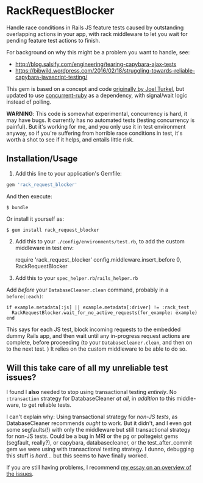 # RackRequestBlocker

Handle race conditions in Rails JS feature tests caused by outstanding overlapping actions in your app, with rack middleware to let you wait for pending feature test actions to finish.

For background on why this might be a problem you want to handle, see:
* http://blog.salsify.com/engineering/tearing-capybara-ajax-tests
* https://bibwild.wordpress.com/2016/02/18/struggling-towards-reliable-capybara-javascript-testing/

This gem is based on a concept and code [originally by Joel Turkel](http://blog.salsify.com/engineering/tearing-capybara-ajax-tests), but updated to use [concurrent-ruby](https://github.com/ruby-concurrency/concurrent-ruby) as a dependency, with signal/wait logic instead of polling.

**WARNING**: This code is somewhat experimental, concurrency is hard, it may have bugs. It currently
has no automated tests (testing concurrency is painful). But it's working for me, and you
only use it in test environment anyway, so if you're suffering from horrible race
conditions in test, it's worth a shot to see if it helps, and entails little risk.

## Installation/Usage

1. Add this line to your application's Gemfile:

```ruby
gem 'rack_request_blocker'
```

And then execute:

    $ bundle

Or install it yourself as:

    $ gem install rack_request_blocker

2. Add this to your `./config/environments/test.rb`, to add the custom middleware in test env:

    require 'rack_request_blocker'
    config.middleware.insert_before 0, RackRequestBlocker

3. Add this to your `spec_helper.rb`/`rails_helper.rb`

Add _before_ your `DatabaseCleaner.clean` command, probably in a `before(:each)`:

    if example.metadata[:js] || example.metadata[:driver] != :rack_test
      RackRequestBlocker.wait_for_no_active_requests(for_example: example)
    end

This says for each JS test, block incoming requests to the embedded dummy Rails app,
and then wait until any in-progress request actions are complete, before proceeding
(to your `DatabaseCleaner.clean`, and then on to the next test. ) It relies on the
custom middleware to be able to do so.

## Will this take care of all my unreliable test issues?

I found I **also** needed to stop using transactional testing *entirely*.
No `:transaction` strategy for DatabaseCleaner *at all*, in *addition* to this
middle-ware, to get reliable tests.

I can't explain why: Using transactional strategy for *non-JS tests*, as
DatabaseCleaner recommends *ought* to work. But it didn't, and I even got
some segfaults(!) with only the middleware but still transactional strategy
for non-JS tests.  Could be a bug in MRI or the pg or poltegeist gems (segfault, really?),
or capybara, databasecleaner, or the test_after_commit gem we were using
with transactional testing strategy. I dunno, debugging this stuff
is *hard*... but this seems to have finally worked.

If you are still having problems, I recommend
[my essay on an overview of the issues](https://bibwild.wordpress.com/2016/02/18/struggling-towards-reliable-capybara-javascript-testing/).

